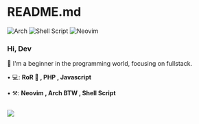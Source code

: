 # README.md
![Arch](https://img.shields.io/badge/Arch%20Linux-1793D1?logo=arch-linux&logoColor=fff&style=for-the-badge)
![Shell Script](https://img.shields.io/badge/shell_script-%23121011.svg?style=for-the-badge&logo=gnu-bash&logoColor=white)
![Neovim](https://img.shields.io/badge/NeoVim-%2357A143.svg?&style=for-the-badge&logo=neovim&logoColor=white)


### Hi, Dev <img src="" width="3px">

<p align="left"> 
  🤯 I'm a beginner in the programming world, focusing on fullstack.
</p>

<p align="left">
• 💻: <strong>RoR 💎 , PHP , Javascript</strong>
</p>

<p align="left">
• ⚒: <strong>Neovim , Arch BTW , Shell Script </strong>
 </p>
 <br />
<a href = ""><img src="https://www.codewars.com/users/Diogo-ss/badges/micro" min-width="200px" max-width="200px"></a>
